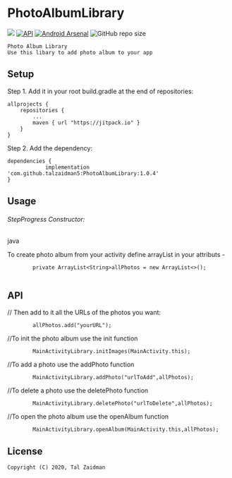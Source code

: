# PhotoAlbumLibrary
[![](https://jitpack.io/v/talzaidman5/PhotoAlbumLibrary.svg)](https://jitpack.io/#talzaidman5/PhotoAlbumLibrary)
[![API](https://img.shields.io/badge/API-18%2B-green.svg?style=flat)]()
[![Android Arsenal](https://img.shields.io/badge/Android%20Arsenal-Photo%20Album%20Library%20-brightgreen.svg?style=flat)](https://android-arsenal.com/details/1/7577)
![GitHub repo size](https://img.shields.io/github/repo-size/talzaidman5/PhotoAlbumLibrary)
```
Photo Album Library
Use this libary to add photo album to your app
```
## Setup

Step 1. Add it in your root build.gradle at the end of repositories:
```
allprojects {
	repositories {
		...
		maven { url "https://jitpack.io" }
	}
}
```

Step 2. Add the dependency:
```
dependencies {
	        implementation 'com.github.talzaidman5:PhotoAlbumLibrary:1.0.4'
}
```

## Usage
###### StepProgress Constructor:
java

To create photo album from your activity define arrayList in your attributs -
```
        private ArrayList<String>allPhotos = new ArrayList<>();
	
```
   
## API
// Then add to it all the URLs of the photos you want:
```
        allPhotos.add("yourURL");
```

//To init the photo album use the init function
```
        MainActivityLibrary.initImages(MainActivity.this);
```
//To add a photo use the addPhoto function
```
        MainActivityLibrary.addPhoto("urlToAdd",allPhotos);
```
//To delete a photo use the deletePhoto function
```
        MainActivityLibrary.deletePhoto("urlToDelete",allPhotos);
```
//To open the photo album use the openAlbum function
```
        MainActivityLibrary.openAlbum(MainActivity.this,allPhotos);
 ```
## License
```
Copyright (C) 2020, Tal Zaidman
```

